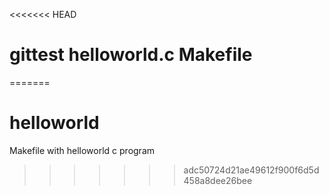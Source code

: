 <<<<<<< HEAD
# gittest helloworld.c Makefile
=======
# helloworld
Makefile with helloworld c program
>>>>>>> adc50724d21ae49612f900f6d5d458a8dee26bee
